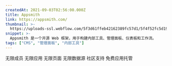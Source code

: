 ```yaml
---
createdAt: 2021-09-03T02:56:00.000Z
title: Appsmith
link: https://appsmith.com/
thumbnail: >-
  https://uploads-ssl.webflow.com/5f3d61ffeb42162389fc57d1/5f4f52fc5d19fd0f25361281_appsmith_symbol_twitter%201.png
snippet: >-
  Appsmith 是一个开源 Web 框架，用于构建内部工具、管理面板、仪表板和工作流。
tags: ["CMS", "管理面板", "内部工具"]
---
```

无限成员
无限应用
无限页面
无限数据源
社区支持
免费应用托管